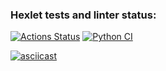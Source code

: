 ### Hexlet tests and linter status:

[![Actions Status](https://github.com/isa-nurbek/python-project-50/actions/workflows/hexlet-check.yml/badge.svg)](https://github.com/isa-nurbek/python-project-50/actions)
[![Python CI](https://github.com/isa-nurbek/python-project-50/actions/workflows/python_ci.yml/badge.svg)](https://github.com/isa-nurbek/python-project-50/actions/workflows/python_ci.yml)

[![asciicast](https://asciinema.org/a/Sq8qfoSxbXRNJReB0U4Vft7rZ)](https://asciinema.org/a/Sq8qfoSxbXRNJReB0U4Vft7rZ)
